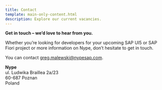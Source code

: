 ```yaml
---
title: Contact
template: main-only-content.html
description: Explore our current vacancies.
---
```

**Get in touch – we’d love to hear from you.**

Whether you’re looking for developers for your upcoming SAP UI5 or SAP Fiori project or more information on Nype, don’t hesitate to get in touch.

You can contact greg.malewski@nypesap.com.

**Nype**<br>
ul. Ludwika Braillea 2a/23<br>
60-687 Poznan<br>
Poland<br>